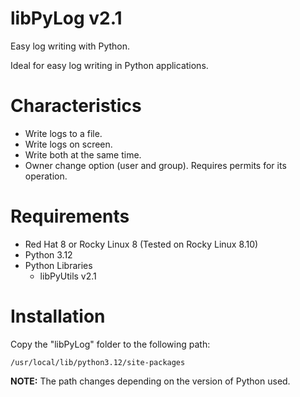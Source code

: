 # libPyLog v2.1

Easy log writing with Python.

Ideal for easy log writing in Python applications.

# Characteristics

- Write logs to a file.
- Write logs on screen.
- Write both at the same time.
- Owner change option (user and group). Requires permits for its operation.

# Requirements
- Red Hat 8 or Rocky Linux 8 (Tested on Rocky Linux 8.10)
- Python 3.12
- Python Libraries
  - libPyUtils v2.1

# Installation

Copy the "libPyLog" folder to the following path:

`/usr/local/lib/python3.12/site-packages`

**NOTE:** The path changes depending on the version of Python used.
